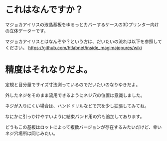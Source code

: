 # これはなんですか？

マジョカアイリスの液晶基板をゆるっとカバーするケースの3Dプリンター向けの立体データーです。

マジョカアイリスとはなんぞや？という方は、だいたいの流れは以下を参照してください。
https://github.com/htlabnet/inside_magimajopures/wiki

# 精度はそれなりだよ。

定規と目分量でサイズ寸法測っているのでだいたいのなりゆきだよ。

外したネジをそのまま流用できるようにネジ穴の位置は意識しました。

ネジが入りにくい場合は、ハンドドリルなどで穴を少し拡張してみてね。

なにかに引っかけやすいように結束バンド用の穴も追加してあります。

どうもこの基板はロットによって複数バージョンが存在するみたいだけど、幸いネジ穴場所は同じみたい。

